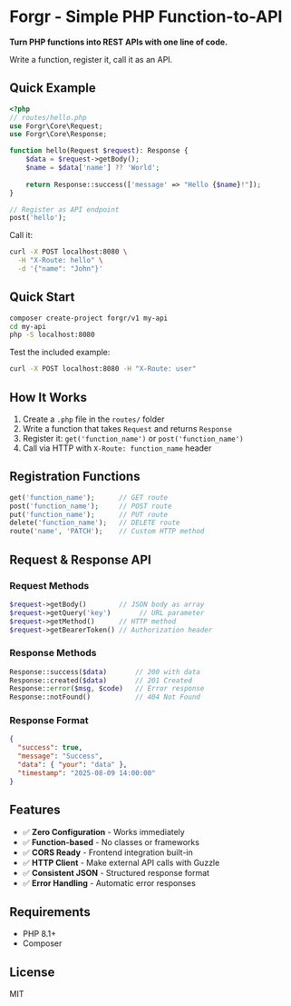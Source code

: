 # Forgr - Simple PHP Function-to-API

**Turn PHP functions into REST APIs with one line of code.**

Write a function, register it, call it as an API.

## Quick Example

```php
<?php
// routes/hello.php
use Forgr\Core\Request;
use Forgr\Core\Response;

function hello(Request $request): Response {
    $data = $request->getBody();
    $name = $data['name'] ?? 'World';
    
    return Response::success(['message' => "Hello {$name}!"]);
}

// Register as API endpoint
post('hello');
```

Call it:
```bash
curl -X POST localhost:8080 \
  -H "X-Route: hello" \
  -d '{"name": "John"}'
```

## Quick Start

```bash
composer create-project forgr/v1 my-api
cd my-api
php -S localhost:8080
```

Test the included example:
```bash
curl -X POST localhost:8080 -H "X-Route: user"
```

## How It Works

1. Create a `.php` file in the `routes/` folder
2. Write a function that takes `Request` and returns `Response`
3. Register it: `get('function_name')` or `post('function_name')`
4. Call via HTTP with `X-Route: function_name` header

## Registration Functions

```php
get('function_name');      // GET route
post('function_name');     // POST route
put('function_name');      // PUT route
delete('function_name');   // DELETE route
route('name', 'PATCH');    // Custom HTTP method
```

## Request & Response API

### Request Methods
```php
$request->getBody()        // JSON body as array
$request->getQuery('key')       // URL parameter
$request->getMethod()      // HTTP method
$request->getBearerToken() // Authorization header
```

### Response Methods
```php
Response::success($data)       // 200 with data
Response::created($data)       // 201 Created
Response::error($msg, $code)   // Error response
Response::notFound()           // 404 Not Found
```

### Response Format
```json
{
  "success": true,
  "message": "Success",
  "data": { "your": "data" },
  "timestamp": "2025-08-09 14:00:00"
}
```

## Features

- ✅ **Zero Configuration** - Works immediately
- ✅ **Function-based** - No classes or frameworks
- ✅ **CORS Ready** - Frontend integration built-in
- ✅ **HTTP Client** - Make external API calls with Guzzle
- ✅ **Consistent JSON** - Structured response format
- ✅ **Error Handling** - Automatic error responses

## Requirements

- PHP 8.1+
- Composer

## License

MIT
